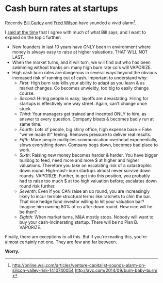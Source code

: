 # Cash burn rates at startups

Recently [Bill Gurley](https://twitter.com/bgurley) and [Fred Wilson](https://twitter.com/fredwilson) have sounded a vivid alarm[^1].

I [said at the time](https://twitter.com/pmarca/status/511617992757506048) that I agree with much of what Bill says, and I want to expand on the topic further:

* New founders in last 10 years have ONLY been in environment where money is always easy to raise at higher valuations. THAT WILL NOT LAST.
* When the market turns, and it will turn, we will find out who has been swimming without trunks on: many high burn rate co's will VAPORIZE.
* High cash burn rates are dangerous in several ways beyond the obvious increased risk of running out of cash. Important to understand why:
  * *First:* High burn rate kills your ability to adapt as you learn & as market changes. Co becomes unwieldy, too big to easily change course.
  * *Second*: Hiring people is easy; layoffs are devastating. Hiring for startups is effectively one way street. Again, can't change once stuck.
  * *Third*: Your managers get trained and incented ONLY to hire, as answer to every question. Company bloats & becomes badly run at same time.
  * *Fourth*: Lots of people, big shiny office, high expense base = Fake "we've made it!" feeling. Removes pressure to deliver real results.
  * *Fifth*: More people multiplies communication overhead exponentially, slows everything down. Company bogs down, becomes bad place to work.
  * *Sixth*: Raising new money becomes harder & harder. You have bigger bulldog to feed, need more and more $ at higher and higher valuations.
Therefore you take on escalating risk of a catastrophic down round. High-cash-burn startups almost never survive down rounds. VAPORIZE.
Further, to get into this position, you probably had to raise too much $ at too high valuation before; escalates down round risk further.
  * *Seventh*: Even if you CAN raise an up round, you are increasingly likely to incur terrible structural terms like ratchets to chin the bar. That nice hedge fund investor willing to hit your valuation bar? Imagine him owning 80% of co after down round. How nice will he be then?
  * *Eighth*: When market turns, M&A mostly stops. Nobody will want to buy your cash-incinerating startup. There will be no Plan B. VAPORIZE.

Finally, there are exceptions to all this. But if you're reading this, you're almost certainly not one. They are few and far between.

**Worry.**

[^1]: http://online.wsj.com/articles/venture-capitalist-sounds-alarm-on-silicon-valley-risk-1410740054 http://avc.com/2014/09/burn-baby-burn/
